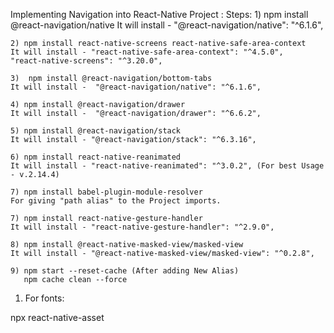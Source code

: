 Implementing Navigation into React-Native Project :
Steps:
    1) npm install @react-navigation/native
    It will install - "@react-navigation/native": "^6.1.6",

    2) npm install react-native-screens react-native-safe-area-context
    It will install - "react-native-safe-area-context": "^4.5.0",
    "react-native-screens": "^3.20.0",

    3)  npm install @react-navigation/bottom-tabs
    It will install -  "@react-navigation/native": "^6.1.6",

    4) npm install @react-navigation/drawer
    It will install -  "@react-navigation/drawer": "^6.6.2",

    5) npm install @react-navigation/stack
    It will install - "@react-navigation/stack": "^6.3.16",

    6) npm install react-native-reanimated
    It will install - "react-native-reanimated": "^3.0.2", (For best Usage - v.2.14.4)

    7) npm install babel-plugin-module-resolver
    For giving "path alias" to the Project imports.

    7) npm install react-native-gesture-handler
    It will install - "react-native-gesture-handler": "^2.9.0",

    8) npm install @react-native-masked-view/masked-view
    It will install - "@react-native-masked-view/masked-view": "^0.2.8",

    9) npm start --reset-cache (After adding New Alias)
       npm cache clean --force

1) For fonts:

npx react-native-asset